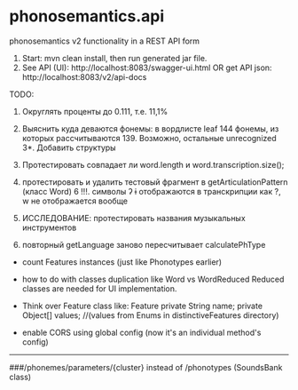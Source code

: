 # phonosemantics.api
phonosemantics v2 functionality in a REST API form

1. Start: mvn clean install, then run generated jar file.
2. See API (UI): http://localhost:8083/swagger-ui.html
OR get API json: http://localhost:8083/v2/api-docs


TODO:

1. Округлять проценты до 0.111, т.е. 11,1%
2. Выяснить куда деваются фонемы: в вордлисте leaf 144 фонемы, из которых рассчитываются 139. Возможно, остальные unrecognized
3*. Добавить структуры
4. Протестировать совпадает ли word.length и word.transcription.size();
5. протестировать и удалить тестовый фрагмент в getArticulationPattern (класс Word)
6 !!!. символы ʔ ɨ отображаются в транскрипции как ?, w не отображается вообще

3. ИССЛЕДОВАНИЕ: протестировать названия музыкальных инструментов


3. повторный getLanguage заново пересчитывает calculatePhType




- count Features instances (just like Phonotypes earlier)
- how to do with classes duplication like Word vs WordReduced
Reduced classes are needed for UI implementation. 



- Think over Feature class like:
Feature
private String name;
private Object[] values; //(values from Enums in distinctiveFeatures directory)

- enable CORS using global config (now it's an individual method's config)


____

###/phonemes/parameters/{cluster} 
instead of /phonotypes (SoundsBank class)